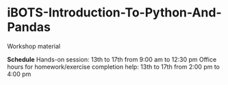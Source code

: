 # iBOTS-Introduction-To-Python-And-Pandas
Workshop material

**Schedule**
Hands-on session: 13th to 17th from 9:00 am to 12:30 pm
Office hours for homework/exercise completion help: 13th to 17th from 2:00 pm to 4:00 pm



